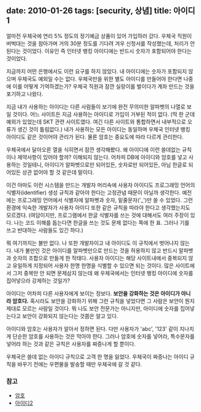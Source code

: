 date: 2010-01-26
tags: [security, 상념]
title: 아이디 1
---
얼마전 우체국에 연리 5% 정도의 정기예금 상품이 있어 가입하러 갔다. 우체국 직원이 버벅대는 것을 참아가며 거의 30분 정도를 기다려 겨우 신청서를 작성했는데, 처리가 안된다는 것이었다. 이유인 즉 인터넷 뱅킹 아이디에는 반드시 숫자가 포함되어야 한다는 것이었다.
<!--more-->

지금까지 어떤 은행에서도 이런 요구를 하지 않았다. 내 아이디에는 숫자가 포함되지 않으며 우체국도 예외일 수는 없다. 우체국만을 위한 별도 아이디를 만들어야 한다면 나중에 이를 어떻게 기억하겠는가? 우체국 직원과 잠깐 실랑이를 벌이다가 계좌 만드는 것을 포기하고 나왔다.

지금 내가 사용하는 아이디는 다른 사람들이 보기에 완전 무의미한 알파벳의 나열로 보일 것이다. 어느 사이트든 지금 사용하는 아이디로 가입이 거부된 적이 없다. (딱 한 군데 예외가 있었는데 SKT 관련 사이트였다. 여긴 다른 사이트와 통합하면서 내부적으로 오류가 생긴 것이 틀림없다.) 내가 사용하는 모든 아이디는 동일하며 우체국 인터넷 뱅킹 아이디도 같은 것이어야 관리가 된다. 물론 암호는 중요도에 따라 다르게 관리한다.

우체국에서 달아오른 열을 식히면서 잠깐 생각해봤다. 왜 아이디에 이런 쓸데없는 규칙이나 제약사항이 있어야 할까? 이해되지 않는다. 어차피 DB에 아이디와 암호를 넣고 사용하는 것일테니, 아이디가 알파벳으로만 되어있든, 숫자로만 되어있든, 아님 한글로 되어있든 상관 없어야 할 것 같은데 말이다.

이건 아마도 이런 시스템을 만드는 개발자 머리속에 사용자 아이디도 프로그래밍 언어의 식별자(identifier) 생성 규칙과 같아야 한다는 고정관념 때문이 아닐까 생각한다. 예전에는 프로그래밍 언어에서 식별자에 알파벳과 숫자, 밑줄문자('_')만 쓸 수 있었다. 그런 환경에 익숙한 개발자가 사용자 아이디 또한 같은 규칙을 따라야 한다고 생각했는지도 모르겠다. (여담이지만, 프로그램에서 한글 식별자를 쓰는 것에 대해서도 여러 주장이 있다. 나는 코드 이해를 돕는다면 한글을 쓰는 것도 문제 없다는 쪽에 한 표. 그러나 기를 쓰고 반대하는 사람들도 있긴 하다.)

뭐 여기까지는 불만 없다. 나 또한 개발자이고 내 아이디도 이 규칙에서 벗어나지 않는다. 내가 불만인 것은 아이디를 알파벳만으로 만드는 것을 허용하지 않고 반드시 알파벳과 숫자의 조합으로 만들게 한 작태다. 사용자 아이디는 해당 사이트내에서 중복되지 않고 유일하게 지정되어 사용자 한명 한명을 식별할 수 있으면 되는 것이다. 많은 사이트에서 그저 중복만 안 되면 문제삼지 않는데 왜 우체국에서는 인터넷 뱅킹 아이디에 숫자를 집어넣으라 강제하는 것일가?

아이디는 어차피 다른 사용자에게 보이는 정보다. **보안을 강화하는 것은 아이디가 아니라 암호다.** 혹시라도 보안을 강화하기 위해 그런 규칙을 넣었다면 그 사람은 보안이 뭔지 제대로 모르는 사람일 것이다. 뭐 나도 보안 전문가는 아니지만, 아이디에 숫자를 집어넣는다고 보안이 강화되지 않는다는 것쯤은 알고 있다.

아이디와 암호는 사용자가 알아서 정하면 된다. 다만 사용자가 'abc', '123' 같이 지나치게 단순한 암호를 사용하는 것은 막아야 한다. 그러나 암호에 숫자를 넣어라, 특수문자를 넣어라 하는 것과 같은 규칙은 사용자를 짜증나게 할 뿐이다.

우체국은 쓸데 없는 아이디 규칙으로 고객 한 명을 잃었다. 우체국이 짜증나는 아이디 규칙을 바꾸기 전에는 우편물을 발송할 때만 우체국에 갈 것 같다.

### 참고
* [암호](/2009/07/14/password/)
* [아이디2](/2010/02/04/id/)
